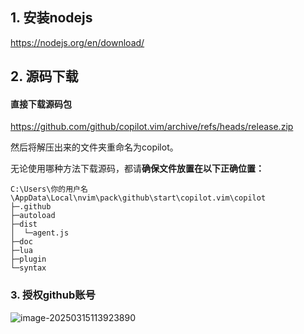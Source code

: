 ## 1. 安装nodejs

https://nodejs.org/en/download/

## 2. 源码下载

####  直接下载源码包

https://github.com/github/copilot.vim/archive/refs/heads/release.zip

然后将解压出来的文件夹重命名为copilot。

无论使用哪种方法下载源码，都请**确保文件放置在以下正确位置：**

```
C:\Users\你的用户名\AppData\Local\nvim\pack\github\start\copilot.vim\copilot
├─.github
├─autoload
├─dist
│  └─agent.js
├─doc
├─lua
├─plugin
└─syntax
```

### 3. 授权github账号

![image-20250315113923890](https://s2.loli.net/2025/03/15/ko3IUa2wPcReMQb.png)
